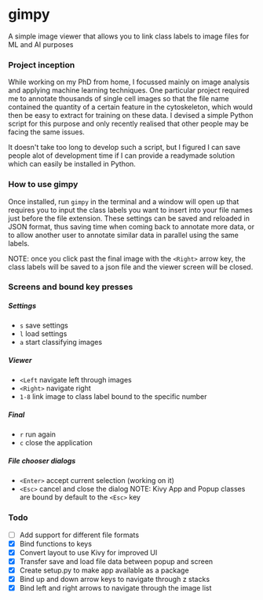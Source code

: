 # gimpy
A simple image viewer that allows you to link class labels to image files for ML and AI purposes

### Project inception
While working on my PhD from home, I focussed mainly on image analysis and applying machine learning techniques. One particular project required me to annotate thousands of single cell images so that the file name contained the quantity of a certain feature in the cytoskeleton, which would then be easy to extract for training on these data. I devised a simple Python script for this purpose and only recently realised that other people may be facing the same issues.

It doesn't take too long to develop such a script, but I figured I can save people alot of development time if I can provide a readymade solution which can easily be installed in Python.

### How to use gimpy
Once installed, run `gimpy` in the terminal and a window will open up that requires you to input the class labels you want to insert into your file names just before the file extension. These settings can be saved and reloaded in JSON format, thus saving time when coming back to annotate more data, or to allow another user to annotate similar data in parallel using the same labels.

NOTE: once you click past the final image with the `<Right>` arrow key, the class labels will be saved to a json file and the viewer screen will be closed.

### Screens and bound key presses
##### Settings
* `s` save settings
* `l` load settings
* `a` start classifying images

##### Viewer
* `<Left`   navigate left through images
* `<Right>` navigate right
* `1-8`     link image to class label bound to the specific number

##### Final
* `r` run again
* `c` close the application

##### File chooser dialogs
* `<Enter>` accept current selection (working on it)
* `<Esc>`   cancel and close the dialog
NOTE: Kivy App and Popup classes are bound by default to the `<Esc>` key

### Todo
- [ ] Add support for different file formats
- [X] Bind functions to keys
- [X] Convert layout to use Kivy for improved UI
- [X] Transfer save and load file data between popup and screen
- [X] Create setup.py to make app available as a package
- [X] Bind up and down arrow keys to navigate through z stacks
- [X] Bind left and right arrows to navigate through the image list
